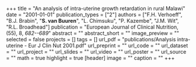 +++
title = "An analysis of intra-uterine growth retardation in rural Malawi"
date = "2001-01-01"
publication_types = ["2"]
authors = ["F.H. Verhoeff", "B.J. Brabin", "**S. van Buuren**", "L. Chimsuku", "P. Kazembe", "J.M. Wit", "R.L. Broadhead"]
publication = "European Journal of Clinical Nutrition, (55), 8, _682--689_"
abstract = ""
abstract_short = ""
image_preview = ""
selected = false
projects = []
tags = []
url_pdf = "publications/Analysis intra-uterine - Eur J Clin Nut 2001.pdf"
url_preprint = ""
url_code = ""
url_dataset = ""
url_project = ""
url_slides = ""
url_video = ""
url_poster = ""
url_source = ""
math = true
highlight = true
[header]
image = ""
caption = ""
+++
